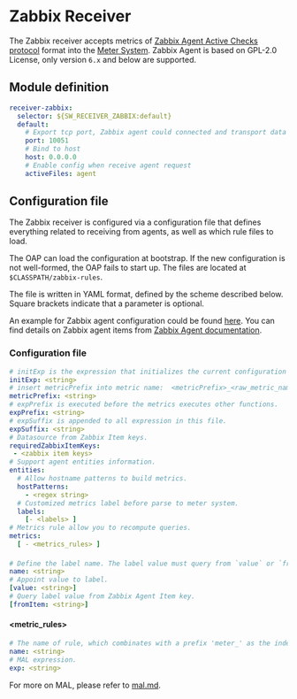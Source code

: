 # Zabbix Receiver
The Zabbix receiver accepts metrics of [Zabbix Agent Active Checks protocol](https://www.zabbix.com/documentation/current/manual/appendix/items/activepassive#active_checks) format into the [Meter System](./../../concepts-and-designs/mal.md).
Zabbix Agent is based on GPL-2.0 License, only version `6.x` and below are supported.

## Module definition
```yaml
receiver-zabbix:
  selector: ${SW_RECEIVER_ZABBIX:default}
  default:
    # Export tcp port, Zabbix agent could connected and transport data
    port: 10051
    # Bind to host
    host: 0.0.0.0
    # Enable config when receive agent request
    activeFiles: agent
```

## Configuration file
The Zabbix receiver is configured via a configuration file that defines everything related to receiving 
 from agents, as well as which rule files to load.
 
The OAP can load the configuration at bootstrap. If the new configuration is not well-formed, the OAP fails to start up. The files
are located at `$CLASSPATH/zabbix-rules`.

The file is written in YAML format, defined by the scheme described below. Square brackets indicate that a parameter is optional.

An example for Zabbix agent configuration could be found [here](../../../../test/e2e-v2/cases/vm/zabbix/zabbix_agentd.conf).
You can find details on Zabbix agent items from [Zabbix Agent documentation](https://www.zabbix.com/documentation/current/manual/config/items/itemtypes/zabbix_agent).

### Configuration file

```yaml
# initExp is the expression that initializes the current configuration file
initExp: <string>
# insert metricPrefix into metric name:  <metricPrefix>_<raw_metric_name>
metricPrefix: <string>
# expPrefix is executed before the metrics executes other functions.
expPrefix: <string>
# expSuffix is appended to all expression in this file.
expSuffix: <string>
# Datasource from Zabbix Item keys.
requiredZabbixItemKeys:
 - <zabbix item keys>
# Support agent entities information.
entities:
  # Allow hostname patterns to build metrics.
  hostPatterns:
    - <regex string>
  # Customized metrics label before parse to meter system.
  labels:
    [- <labels> ]
# Metrics rule allow you to recompute queries.
metrics:
  [ - <metrics_rules> ]
```

#### <labels>

```yaml
# Define the label name. The label value must query from `value` or `fromItem` attribute.
name: <string>
# Appoint value to label.
[value: <string>]
# Query label value from Zabbix Agent Item key.
[fromItem: <string>]
```

#### <metric_rules>

```yaml
# The name of rule, which combinates with a prefix 'meter_' as the index/table name in storage.
name: <string>
# MAL expression.
exp: <string>
```

For more on MAL, please refer to [mal.md](../../concepts-and-designs/mal.md).
